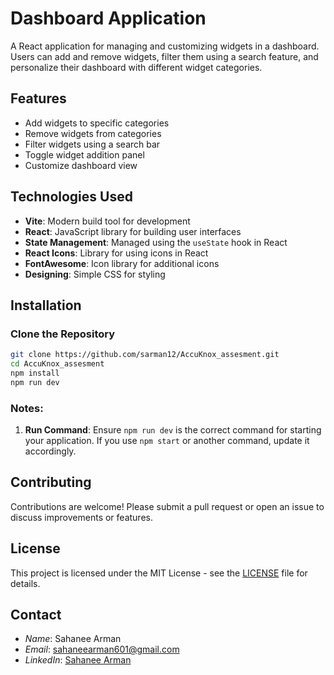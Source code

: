 # Dashboard Application

A React application for managing and customizing widgets in a dashboard. Users can add and remove widgets, filter them using a search feature, and personalize their dashboard with different widget categories.

## Features

- Add widgets to specific categories
- Remove widgets from categories
- Filter widgets using a search bar
- Toggle widget addition panel
- Customize dashboard view

## Technologies Used

- **Vite**: Modern build tool for development
- **React**: JavaScript library for building user interfaces
- **State Management**: Managed using the `useState` hook in React
- **React Icons**: Library for using icons in React
- **FontAwesome**: Icon library for additional icons
- **Designing**: Simple CSS for styling

## Installation

### Clone the Repository

```bash
git clone https://github.com/sarman12/AccuKnox_assesment.git
cd AccuKnox_assesment
npm install
npm run dev
```

### Notes:

1. **Run Command**: Ensure `npm run dev` is the correct command for starting your application. If you use `npm start` or another command, update it accordingly.

## Contributing

Contributions are welcome! Please submit a pull request or open an issue to discuss improvements or features.

## License

This project is licensed under the MIT License - see the [LICENSE](LICENSE) file for details.

## Contact

- _Name_: Sahanee Arman
- _Email_: sahaneearman601@gmail.com
- _LinkedIn_: [Sahanee Arman](https://www.linkedin.com/in/s-arman/)
